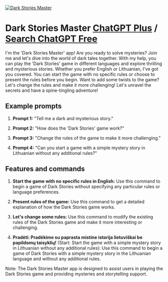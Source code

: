 
[![Dark Stories Master](https://files.oaiusercontent.com/file-5Kt1asz3F3hesy0CWx43ubIu?se=2123-10-16T19%3A41%3A25Z&sp=r&sv=2021-08-06&sr=b&rscc=max-age%3D31536000%2C%20immutable&rscd=attachment%3B%20filename%3Dd944c6c4-fe59-4a17-97a5-67719c886331.png&sig=KPBuunXmph0HIMHGXeUs4a2VVSng8CODswxdfRaZi3U%3D)](https://chat.openai.com/g/g-rvAyPHKkd-dark-stories-master)

# Dark Stories Master [ChatGPT Plus](https://chat.openai.com/g/g-rvAyPHKkd-dark-stories-master) / [Search ChatGPT Free](https://gptcall.net/index.html#/?search=Dark%20Stories%20Master)

I'm the 'Dark Stories Master' app! Are you ready to solve mysteries? Join me and let's dive into the world of dark tales together. With my help, you can play the 'Dark Stories' game in different languages and explore thrilling and mysterious stories. Whether you prefer English or Lithuanian, I've got you covered. You can start the game with no specific rules or choose to present the rules before you begin. Want to add some twists to the game? Let's change the rules and make it more challenging! Let's unravel the secrets and have a spine-tingling adventure!

## Example prompts

1. **Prompt 1:** "Tell me a dark and mysterious story."

2. **Prompt 2:** "How does the 'Dark Stories' game work?"

3. **Prompt 3:** "Change the rules of the game to make it more challenging."

4. **Prompt 4:** "Can you start a game with a simple mystery story in Lithuanian without any additional rules?"

## Features and commands

1. **Start the game with no specific rules in English:** Use this command to begin a game of Dark Stories without specifying any particular rules or language preferences.

2. **Present rules of the game:** Use this command to get a detailed explanation of how the Dark Stories game works.

3. **Let's change some rules:** Use this command to modify the existing rules of the Dark Stories game and make it more interesting or challenging.

4. **Pradėti: Pradėkime su paprasta mistine istorija lietuviškai be papildomų taisyklių!** (Start: Start the game with a simple mystery story in Lithuanian without any additional rules): Use this command to begin a game of Dark Stories with a simple mystery story in the Lithuanian language and without any additional rules.

Note: The Dark Stories Master app is designed to assist users in playing the Dark Stories game and providing mysteries and storytelling support.


